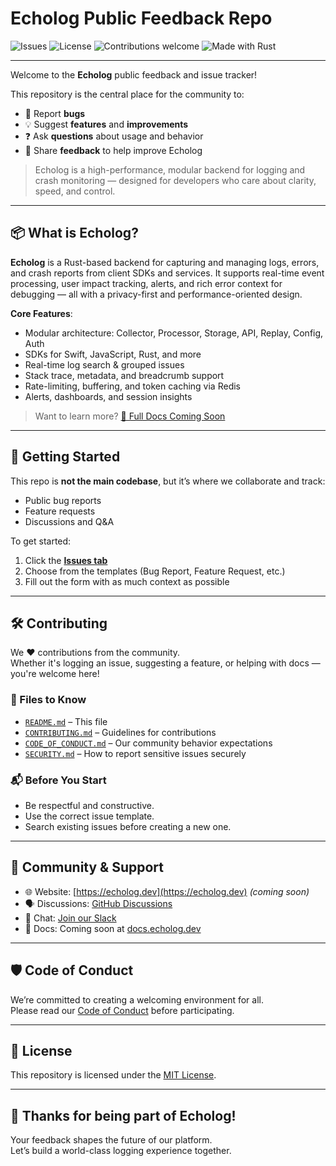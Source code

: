 # Echolog Public Feedback Repo

![Issues](https://img.shields.io/github/issues/Echolog-Org/Echolog-public)
![License](https://img.shields.io/github/license/Echolog-Org/Echolog-public)
![Contributions welcome](https://img.shields.io/badge/contributions-welcome-brightgreen.svg)
![Made with Rust](https://img.shields.io/badge/made%20with-Rust-orange)

---

Welcome to the **Echolog** public feedback and issue tracker!

This repository is the central place for the community to:
- 🐛 Report **bugs**
- 💡 Suggest **features** and **improvements**
- ❓ Ask **questions** about usage and behavior
- 📣 Share **feedback** to help improve Echolog

> Echolog is a high-performance, modular backend for logging and crash monitoring — designed for developers who care about clarity, speed, and control.

---

## 📦 What is Echolog?

**Echolog** is a Rust-based backend for capturing and managing logs, errors, and crash reports from client SDKs and services. It supports real-time event processing, user impact tracking, alerts, and rich error context for debugging — all with a privacy-first and performance-oriented design.

**Core Features**:
- Modular architecture: Collector, Processor, Storage, API, Replay, Config, Auth
- SDKs for Swift, JavaScript, Rust, and more
- Real-time log search & grouped issues
- Stack trace, metadata, and breadcrumb support
- Rate-limiting, buffering, and token caching via Redis
- Alerts, dashboards, and session insights

> Want to learn more? [📘 Full Docs Coming Soon](https://echolog.dev)

---

## 🚀 Getting Started

This repo is **not the main codebase**, but it’s where we collaborate and track:
- Public bug reports
- Feature requests
- Discussions and Q&A

To get started:
1. Click the [**Issues tab**](https://github.com/Echolog-Org/Echolog-public/issues)
2. Choose from the templates (Bug Report, Feature Request, etc.)
3. Fill out the form with as much context as possible

---

## 🛠 Contributing

We ❤️ contributions from the community.  
Whether it's logging an issue, suggesting a feature, or helping with docs — you're welcome here!

### 📁 Files to Know
- [`README.md`](./README.md) – This file
- [`CONTRIBUTING.md`](./CONTRIBUTING.md) – Guidelines for contributions
- [`CODE_OF_CONDUCT.md`](./CODE_OF_CONDUCT.md) – Our community behavior expectations
- [`SECURITY.md`](./SECURITY.md) – How to report sensitive issues securely

### 📬 Before You Start
- Be respectful and constructive.
- Use the correct issue template.
- Search existing issues before creating a new one.

---

## 👥 Community & Support

- 🌐 Website: [https://echolog.dev](https://echolog.dev) *(coming soon)*
- 🗣️ Discussions: [GitHub Discussions](https://github.com/Echolog-Org/Echolog-public/discussions)
- 💬 Chat: [Join our Slack](https://join.slack.com/t/echolog-workspace/shared_invite/zt-33dsfio39-cYxMH87g2l7Q~NFOmtNuRw)
- 🧠 Docs: Coming soon at [docs.echolog.dev](https://docs.echolog.dev)

---

## 🛡 Code of Conduct

We’re committed to creating a welcoming environment for all.  
Please read our [Code of Conduct](./CODE_OF_CONDUCT.md) before participating.

---

## 📜 License

This repository is licensed under the [MIT License](./LICENSE).

---

## 🙏 Thanks for being part of Echolog!

Your feedback shapes the future of our platform.  
Let’s build a world-class logging experience together.

